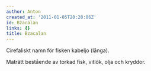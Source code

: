 ```yaml
---
author: Anton
created_at: '2011-01-05T20:28:06Z'
id: Bzacalan
links: {}
title: Bzacalan
---
```


Cirefaliskt namn för fisken kabeljo (långa).

Maträtt bestående av torkad fisk, vitlök, olja och kryddor.
